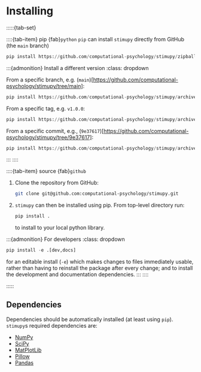 # Installing

:::::{tab-set}

::::{tab-item} pip {fab}`python`
`pip` can install `stimupy` directly from GitHub (the `main` branch)

```python
pip install https://github.com/computational-psychology/stimupy/zipball/main
```

:::{admonition} Install a different version
    :class: dropdown

From a specific branch, e.g. (`main`)[https://github.com/computational-psychology/stimupy/tree/main]:
```python
pip install https://github.com/computational-psychology/stimupy/archive/refs/heads/main.zip
```

From a specific tag, e.g. `v1.0.0`:
```python
pip install https://github.com/computational-psychology/stimupy/archive/tags/v1.0.0.zip
```

From a specific commit, e.g., (`9e37617`)[https://github.com/computational-psychology/stimupy/tree/9e37617]:
```python
pip install https://github.com/computational-psychology/stimupy/archive/9e37617.zip
```
:::
::::


::::{tab-item} source {fab}`github`

1. Clone the repository from GitHub:

    ```bash
    git clone git@github.com:computational-psychology/stimupy.git
    ```

2. `stimupy` can then be installed using pip.
    From top-level directory run:

    ```python
    pip install .
    ```

    to install to your local python library.

:::{admonition} For developers
    :class: dropdown

```python
pip install -e .[dev,docs]
```

for an editable install (`-e`) which makes changes to files immediately usable,
rather than having to reinstall the package after every change;
and to install the development and documentation dependencies.
:::
::::

:::::


## Dependencies
Dependencies should be automatically installed (at least using `pip`).
`stimupy`s required dependencies are:
- [NumPy](numpy)
- [SciPy](scipy)
- [MatPlotLib](matplotlib)
- [Pillow](pillow)
- [Pandas](pandas)